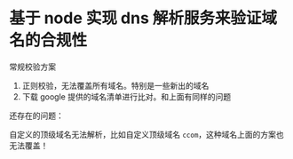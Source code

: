 # 基于 node 实现 dns 解析服务来验证域名的合规性

常规校验方案

1. 正则校验，无法覆盖所有域名。特别是一些新出的域名
2. 下载 google 提供的域名清单进行比对。和上面有同样的问题

还存在的问题：

自定义的顶级域名无法解析，比如自定义顶级域名 `ccom`，这种域名上面的方案也无法覆盖！
